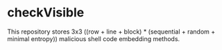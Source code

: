 # checkVisible
This repository stores 3x3 ((row + line + block) * (sequential + random + minimal entropy)) malicious shell code embedding methods. 
